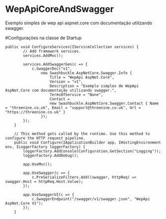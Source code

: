 # WepApiCoreAndSwagger
Exemplo simples de wep api aspnet.core com documentação utilizando swagger.

#Configurações na classe de Startup


    public void ConfigureServices(IServiceCollection services) {
            // Add framework services.
            services.AddMvc();

            services.AddSwaggerGen(c => {
                c.SwaggerDoc("v1",
                    new Swashbuckle.AspNetCore.Swagger.Info {
                        Title = "WepApi AspNet.Core",
                        Version = "v1",
                        Description = "Exemplo simples de WepApi AspNet.Core com documentação utilizando swagger.",
                        TermsOfService = "None",
                        Contact =
                        new Swashbuckle.AspNetCore.Swagger.Contact { Name = "threenine.co.uk", Email = "support@threenine.co.uk", Url = "https://threenine.co.uk" }
                    });
            });
        }

        // This method gets called by the runtime. Use this method to configure the HTTP request pipeline.
        public void Configure(IApplicationBuilder app, IHostingEnvironment env, ILoggerFactory loggerFactory) {
            loggerFactory.AddConsole(Configuration.GetSection("Logging"));
            loggerFactory.AddDebug();

            app.UseMvc();

            app.UseSwagger(c => {
                c.PreSerializeFilters.Add((swagger, httpReq) => swagger.Host = httpReq.Host.Value);
            });

            app.UseSwaggerUI(c => {
                c.SwaggerEndpoint("/swagger/v1/swagger.json", "WepApi AspNet.Core V1");
            });
        }
